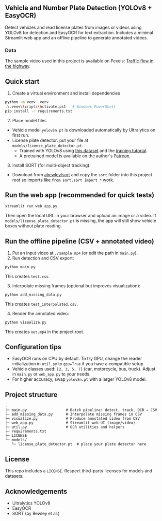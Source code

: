 ## Vehicle and Number Plate Detection (YOLOv8 + EasyOCR)

Detect vehicles and read license plates from images or videos using YOLOv8 for detection and EasyOCR for text extraction. Includes a minimal Streamlit web app and an offline pipeline to generate annotated videos.

### Data

The sample video used in this project is available on Pexels: [Traffic flow in the highway](https://www.pexels.com/video/traffic-flow-in-the-highway-2103099/).

## Quick start

1) Create a virtual environment and install dependencies

```bash
python -m venv .venv
.\.venv\Scripts\Activate.ps1   # Windows PowerShell
pip install -r requirements.txt
```

2) Place model files

- Vehicle model `yolov8n.pt` is downloaded automatically by Ultralytics on first run.
- License plate detector: put your file at `models/license_plate_detector.pt`.
  - Trained with YOLOv8 using [this dataset](https://universe.roboflow.com/roboflow-universe-projects/license-plate-recognition-rxg4e/dataset/4) and the [training tutorial](https://github.com/computervisioneng/train-yolov8-custom-dataset-step-by-step-guide).
  - A pretrained model is available on the author's [Patreon](https://www.patreon.com/ComputerVisionEngineer).

3) Install SORT (for multi-object tracking)

- Download from [abewley/sort](https://github.com/abewley/sort) and copy the `sort` folder into this project root so imports like `from sort.sort import *` work.

## Run the web app (recommended for quick tests)

```bash
streamlit run web_app.py
```

Then open the local URL in your browser and upload an image or a video. If `models/license_plate_detector.pt` is missing, the app will still show vehicle boxes without plate reading.

## Run the offline pipeline (CSV + annotated video)

1) Put an input video at `./sample.mp4` (or edit the path in `main.py`).
2) Run detection and CSV export:

```bash
python main.py
```

This creates `test.csv`.

3) Interpolate missing frames (optional but improves visualization):

```bash
python add_missing_data.py
```

This creates `test_interpolated.csv`.

4) Render the annotated video:

```bash
python visualize.py
```

This creates `out.mp4` in the project root.

## Configuration tips

- EasyOCR runs on CPU by default. To try GPU, change the reader initialization in `util.py` to `gpu=True` if you have a compatible setup.
- Vehicle classes used: `[2, 3, 5, 7]` (car, motorcycle, bus, truck). Adjust in `main.py` or `web_app.py` to your needs.
- For higher accuracy, swap `yolov8n.pt` with a larger YOLOv8 model.

## Project structure

```
.
├─ main.py                  # Batch pipeline: detect, track, OCR → CSV
├─ add_missing_data.py      # Interpolate missing frames in CSV
├─ visualize.py             # Produce annotated video from CSV
├─ web_app.py               # Streamlit web UI (image/video)
├─ util.py                  # OCR utilities and helpers
├─ requirements.txt
├─ LICENSE
└─ models/
   └─ license_plate_detector.pt  # place your plate detector here
```

## License

This repo includes a `LICENSE`. Respect third-party licenses for models and datasets.

## Acknowledgements

- Ultralytics YOLOv8
- EasyOCR
- SORT (by Bewley et al.)
